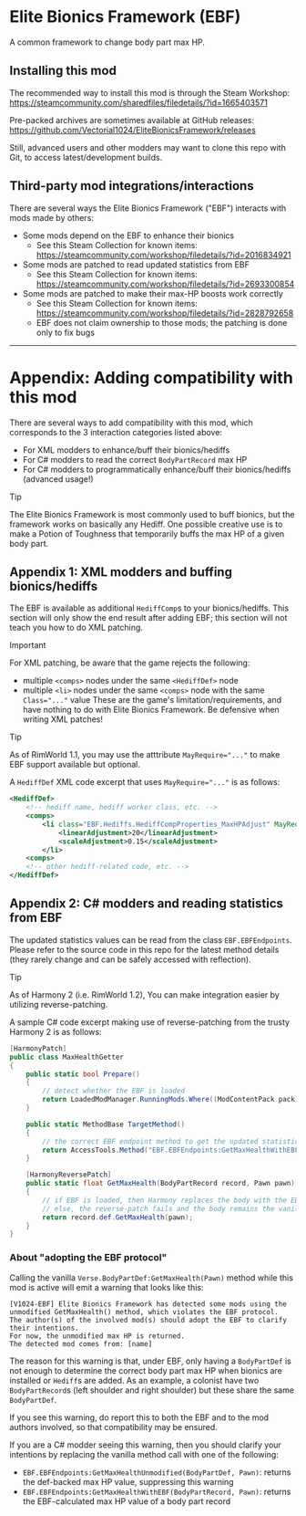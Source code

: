 # Elite Bionics Framework (EBF)
A common framework to change body part max HP.

## Installing this mod
The recommended way to install this mod is through the Steam Workshop: https://steamcommunity.com/sharedfiles/filedetails/?id=1665403571

Pre-packed archives are sometimes available at GitHub releases: https://github.com/Vectorial1024/EliteBionicsFramework/releases

Still, advanced users and other modders may want to clone this repo with Git, to access latest/development builds.

## Third-party mod integrations/interactions
There are several ways the Elite Bionics Framework ("EBF") interacts with mods made by others:
- Some mods depend on the EBF to enhance their bionics
  - See this Steam Collection for known items: https://steamcommunity.com/workshop/filedetails/?id=2016834921
- Some mods are patched to read updated statistics from EBF
  - See this Steam Collection for known items: https://steamcommunity.com/workshop/filedetails/?id=2693300854
- Some mods are patched to make their max-HP boosts work correctly
  - See this Steam Collection for known items: https://steamcommunity.com/workshop/filedetails/?id=2828792658
  - EBF does not claim ownership to those mods; the patching is done only to fix bugs

------

# Appendix: Adding compatibility with this mod
There are several ways to add compatibility with this mod, which corresponds to the 3 interaction categories listed above:
- For XML modders to enhance/buff their bionics/hediffs
- For C# modders to read the correct `BodyPartRecord` max HP
- For C# modders to programmatically enhance/buff their bionics/hediffs (advanced usage!)

> [!TIP]
> The Elite Bionics Framework is most commonly used to buff bionics, but the framework works on basically any Hediff.
> One possible creative use is to make a Potion of Toughness that temporarily buffs the max HP of a given body part.

## Appendix 1: XML modders and buffing bionics/hediffs
The EBF is available as additional `HediffComp`s to your bionics/hediffs. This section will only show the end result after adding EBF; this section will not teach you how to do XML patching.

> [!IMPORTANT]
> For XML patching, be aware that the game rejects the following:
> - multiple `<comps>` nodes under the same `<HediffDef>` node
> - multiple `<li>` nodes under the same `<comps>` node with the same `Class="..."` value
> These are the game's limitation/requirements, and have nothing to do with Elite Bionics Framework. Be defensive when writing XML patches!

> [!TIP]
> As of RimWorld 1.1, you may use the atttribute `MayRequire="..."` to make EBF support available but optional.

A `HediffDef` XML code excerpt that uses `MayRequire="..."` is as follows:

```xml
<HediffDef>
    <!-- hediff name, hediff worker class, etc. -->
    <comps>
        <li class="EBF.Hediffs.HediffCompProperties_MaxHPAdjust" MayRequire="V1024.EBFramework">
            <linearAdjustment>20</linearAdjustment>
            <scaleAdjustment>0.15</scaleAdjustment>
        </li>
    <comps>
    <!-- other hediff-related code, etc. -->
</HediffDef>
```

## Appendix 2: C# modders and reading statistics from EBF
The updated statistics values can be read from the class `EBF.EBFEndpoints`. Please refer to the source code in this repo for the latest method details (they rarely change and can be safely accessed with reflection). 

> [!TIP]
> As of Harmony 2 (i.e. RimWorld 1.2), You can make integration easier by utilizing reverse-patching.

A sample C# code excerpt making use of reverse-patching from the trusty Harmony 2 is as follows:

```c#
[HarmonyPatch]
public class MaxHealthGetter
{
    public static bool Prepare()
    {
        // detect whether the EBF is loaded
        return LoadedModManager.RunningMods.Where((ModContentPack pack) => pack != null && pack.ModMetaData.Active && pack.PackageId == "V1024.EBFramework");
    }

    public static MethodBase TargetMethod()
    {
        // the correct EBF endpoint method to get the updated statistics
        return AccessTools.Method("EBF.EBFEndpoints:GetMaxHealthWithEBF");
    }

    [HarmonyReversePatch]
    public static float GetMaxHealth(BodyPartRecord record, Pawn pawn)
    {
        // if EBF is loaded, then Harmony replaces the body with the EBF endpoint method
        // else, the reverse-patch fails and the body remains the vanilla GetMaxHealth().
        return record.def.GetMaxHealth(pawn);
    }
}
```

### About "adopting the EBF protocol"
Calling the vanilla `Verse.BodyPartDef:GetMaxHealth(Pawn)` method while this mod is active will emit a warning that looks like this:

```
[V1024-EBF] Elite Bionics Framework has detected some mods using the unmodified GetMaxHealth() method, which violates the EBF protocol. 
The author(s) of the involved mod(s) should adopt the EBF to clarify their intentions.
For now, the unmodified max HP is returned.
The detected mod comes from: [name]
```

The reason for this warning is that, under EBF, only having a `BodyPartDef` is not enough to determine the correct body part max HP when bionics are installed or `Hediff`s are added. As an example, a colonist have two `BodyPartRecord`s (left shoulder and right shoulder) but these share the same `BodyPartDef`.

If you see this warning, do report this to both the EBF and to the mod authors involved, so that compatibility may be ensured.

If you are a C# modder seeing this warning, then you should clarify your intentions by replacing the vanilla method call with one of the following:
- `EBF.EBFEndpoints:GetMaxHealthUnmodified(BodyPartDef, Pawn)`: returns the def-backed max HP value, suppressing this warning
- `EBF.EBFEndpoints:GetMaxHealthWithEBF(BodyPartRecord, Pawn)`: returns the EBF-calculated max HP value of a body part record
